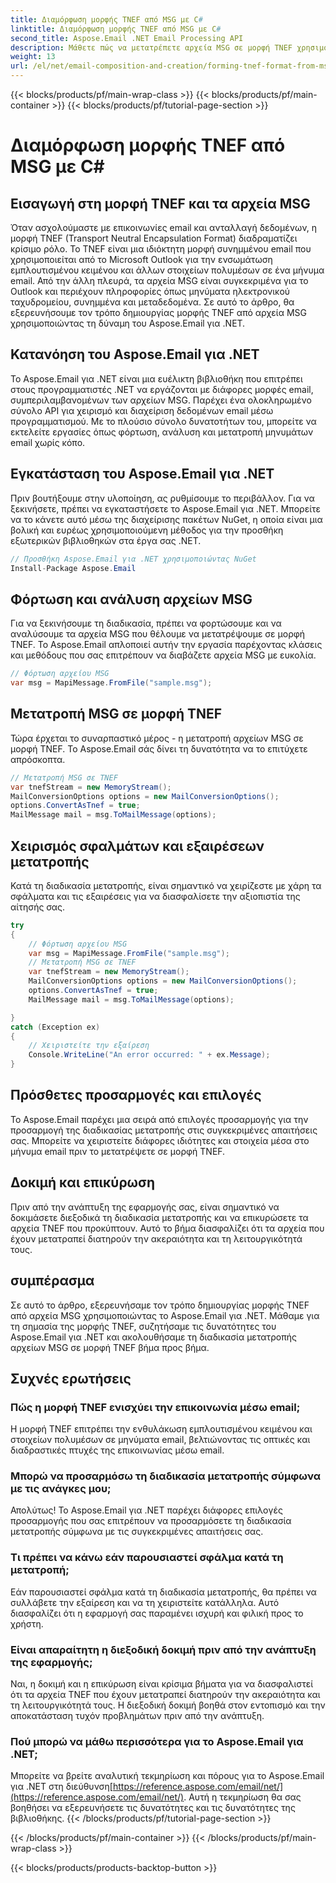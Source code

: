 ```yaml
---
title: Διαμόρφωση μορφής TNEF από MSG με C#
linktitle: Διαμόρφωση μορφής TNEF από MSG με C#
second_title: Aspose.Email .NET Email Processing API
description: Μάθετε πώς να μετατρέπετε αρχεία MSG σε μορφή TNEF χρησιμοποιώντας το Aspose.Email για .NET. Δημιουργήστε πλούσιο περιεχόμενο email απρόσκοπτα.
weight: 13
url: /el/net/email-composition-and-creation/forming-tnef-format-from-msg-with-csharp/
---
```


{{< blocks/products/pf/main-wrap-class >}}
{{< blocks/products/pf/main-container >}}
{{< blocks/products/pf/tutorial-page-section >}}

# Διαμόρφωση μορφής TNEF από MSG με C#


##  Εισαγωγή στη μορφή TNEF και τα αρχεία MSG

Όταν ασχολούμαστε με επικοινωνίες email και ανταλλαγή δεδομένων, η μορφή TNEF (Transport Neutral Encapsulation Format) διαδραματίζει κρίσιμο ρόλο. Το TNEF είναι μια ιδιόκτητη μορφή συνημμένου email που χρησιμοποιείται από το Microsoft Outlook για την ενσωμάτωση εμπλουτισμένου κειμένου και άλλων στοιχείων πολυμέσων σε ένα μήνυμα email. Από την άλλη πλευρά, τα αρχεία MSG είναι συγκεκριμένα για το Outlook και περιέχουν πληροφορίες όπως μηνύματα ηλεκτρονικού ταχυδρομείου, συνημμένα και μεταδεδομένα. Σε αυτό το άρθρο, θα εξερευνήσουμε τον τρόπο δημιουργίας μορφής TNEF από αρχεία MSG χρησιμοποιώντας τη δύναμη του Aspose.Email για .NET.

##  Κατανόηση του Aspose.Email για .NET

Το Aspose.Email για .NET είναι μια ευέλικτη βιβλιοθήκη που επιτρέπει στους προγραμματιστές .NET να εργάζονται με διάφορες μορφές email, συμπεριλαμβανομένων των αρχείων MSG. Παρέχει ένα ολοκληρωμένο σύνολο API για χειρισμό και διαχείριση δεδομένων email μέσω προγραμματισμού. Με το πλούσιο σύνολο δυνατοτήτων του, μπορείτε να εκτελείτε εργασίες όπως φόρτωση, ανάλυση και μετατροπή μηνυμάτων email χωρίς κόπο.

##  Εγκατάσταση του Aspose.Email για .NET

Πριν βουτήξουμε στην υλοποίηση, ας ρυθμίσουμε το περιβάλλον. Για να ξεκινήσετε, πρέπει να εγκαταστήσετε το Aspose.Email για .NET. Μπορείτε να το κάνετε αυτό μέσω της διαχείρισης πακέτων NuGet, η οποία είναι μια βολική και ευρέως χρησιμοποιούμενη μέθοδος για την προσθήκη εξωτερικών βιβλιοθηκών στα έργα σας .NET.

```csharp
// Προσθήκη Aspose.Email για .NET χρησιμοποιώντας NuGet
Install-Package Aspose.Email
```

##  Φόρτωση και ανάλυση αρχείων MSG

Για να ξεκινήσουμε τη διαδικασία, πρέπει να φορτώσουμε και να αναλύσουμε τα αρχεία MSG που θέλουμε να μετατρέψουμε σε μορφή TNEF. Το Aspose.Email απλοποιεί αυτήν την εργασία παρέχοντας κλάσεις και μεθόδους που σας επιτρέπουν να διαβάζετε αρχεία MSG με ευκολία.

```csharp
// Φόρτωση αρχείου MSG
var msg = MapiMessage.FromFile("sample.msg");
```

##  Μετατροπή MSG σε μορφή TNEF

Τώρα έρχεται το συναρπαστικό μέρος - η μετατροπή αρχείων MSG σε μορφή TNEF. Το Aspose.Email σάς δίνει τη δυνατότητα να το επιτύχετε απρόσκοπτα.

```csharp
// Μετατροπή MSG σε TNEF
var tnefStream = new MemoryStream();
MailConversionOptions options = new MailConversionOptions();
options.ConvertAsTnef = true;
MailMessage mail = msg.ToMailMessage(options);
```

##  Χειρισμός σφαλμάτων και εξαιρέσεων μετατροπής

Κατά τη διαδικασία μετατροπής, είναι σημαντικό να χειρίζεστε με χάρη τα σφάλματα και τις εξαιρέσεις για να διασφαλίσετε την αξιοπιστία της αίτησής σας.

```csharp
try
{
	// Φόρτωση αρχείου MSG
	var msg = MapiMessage.FromFile("sample.msg");
	// Μετατροπή MSG σε TNEF
	var tnefStream = new MemoryStream();
	MailConversionOptions options = new MailConversionOptions();
	options.ConvertAsTnef = true;
	MailMessage mail = msg.ToMailMessage(options);

}
catch (Exception ex)
{
    // Χειριστείτε την εξαίρεση
    Console.WriteLine("An error occurred: " + ex.Message);
}
```

##  Πρόσθετες προσαρμογές και επιλογές

Το Aspose.Email παρέχει μια σειρά από επιλογές προσαρμογής για την προσαρμογή της διαδικασίας μετατροπής στις συγκεκριμένες απαιτήσεις σας. Μπορείτε να χειριστείτε διάφορες ιδιότητες και στοιχεία μέσα στο μήνυμα email πριν το μετατρέψετε σε μορφή TNEF.

##  Δοκιμή και επικύρωση

Πριν από την ανάπτυξη της εφαρμογής σας, είναι σημαντικό να δοκιμάσετε διεξοδικά τη διαδικασία μετατροπής και να επικυρώσετε τα αρχεία TNEF που προκύπτουν. Αυτό το βήμα διασφαλίζει ότι τα αρχεία που έχουν μετατραπεί διατηρούν την ακεραιότητα και τη λειτουργικότητά τους.

##  συμπέρασμα

Σε αυτό το άρθρο, εξερευνήσαμε τον τρόπο δημιουργίας μορφής TNEF από αρχεία MSG χρησιμοποιώντας το Aspose.Email για .NET. Μάθαμε για τη σημασία της μορφής TNEF, συζητήσαμε τις δυνατότητες του Aspose.Email για .NET και ακολουθήσαμε τη διαδικασία μετατροπής αρχείων MSG σε μορφή TNEF βήμα προς βήμα.

## Συχνές ερωτήσεις

### Πώς η μορφή TNEF ενισχύει την επικοινωνία μέσω email;

Η μορφή TNEF επιτρέπει την ενθυλάκωση εμπλουτισμένου κειμένου και στοιχείων πολυμέσων σε μηνύματα email, βελτιώνοντας τις οπτικές και διαδραστικές πτυχές της επικοινωνίας μέσω email.

### Μπορώ να προσαρμόσω τη διαδικασία μετατροπής σύμφωνα με τις ανάγκες μου;

Απολύτως! Το Aspose.Email για .NET παρέχει διάφορες επιλογές προσαρμογής που σας επιτρέπουν να προσαρμόσετε τη διαδικασία μετατροπής σύμφωνα με τις συγκεκριμένες απαιτήσεις σας.

### Τι πρέπει να κάνω εάν παρουσιαστεί σφάλμα κατά τη μετατροπή;

Εάν παρουσιαστεί σφάλμα κατά τη διαδικασία μετατροπής, θα πρέπει να συλλάβετε την εξαίρεση και να τη χειριστείτε κατάλληλα. Αυτό διασφαλίζει ότι η εφαρμογή σας παραμένει ισχυρή και φιλική προς το χρήστη.

### Είναι απαραίτητη η διεξοδική δοκιμή πριν από την ανάπτυξη της εφαρμογής;

Ναι, η δοκιμή και η επικύρωση είναι κρίσιμα βήματα για να διασφαλιστεί ότι τα αρχεία TNEF που έχουν μετατραπεί διατηρούν την ακεραιότητα και τη λειτουργικότητά τους. Η διεξοδική δοκιμή βοηθά στον εντοπισμό και την αποκατάσταση τυχόν προβλημάτων πριν από την ανάπτυξη.

### Πού μπορώ να μάθω περισσότερα για το Aspose.Email για .NET;

 Μπορείτε να βρείτε αναλυτική τεκμηρίωση και πόρους για το Aspose.Email για .NET στη διεύθυνση[https://reference.aspose.com/email/net/](https://reference.aspose.com/email/net/). Αυτή η τεκμηρίωση θα σας βοηθήσει να εξερευνήσετε τις δυνατότητες και τις δυνατότητες της βιβλιοθήκης.
{{< /blocks/products/pf/tutorial-page-section >}}

{{< /blocks/products/pf/main-container >}}
{{< /blocks/products/pf/main-wrap-class >}}

{{< blocks/products/products-backtop-button >}}
